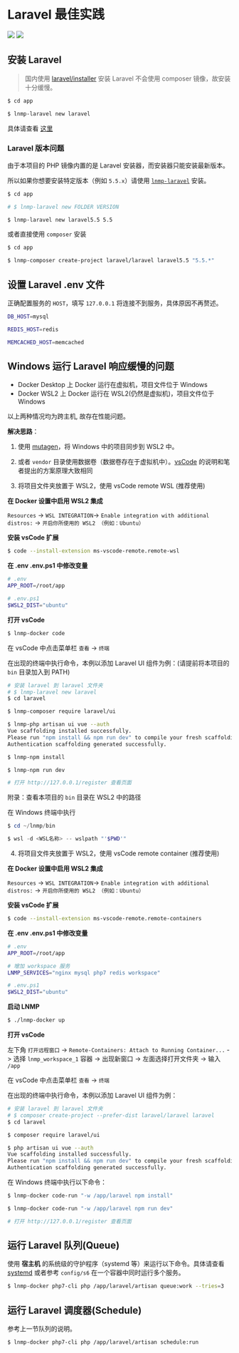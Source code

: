 # Laravel 最佳实践

[![](https://img.shields.io/badge/AD-%E8%85%BE%E8%AE%AF%E4%BA%91%E5%AE%B9%E5%99%A8%E6%9C%8D%E5%8A%A1-blue.svg)](https://cloud.tencent.com/act/cps/redirect?redirect=10058&cps_key=3a5255852d5db99dcd5da4c72f05df61) [![](https://img.shields.io/badge/Support-%E8%85%BE%E8%AE%AF%E4%BA%91%E8%87%AA%E5%AA%92%E4%BD%93-brightgreen.svg)](https://cloud.tencent.com/developer/support-plan?invite_code=13vokmlse8afh)

## 安装 Laravel

> 国内使用 [laravel/installer](https://laravel.com/docs/7.x/installation#installing-laravel) 安装 Laravel 不会使用 composer 镜像，故安装十分缓慢。

```bash
$ cd app

$ lnmp-laravel new laravel
```

具体请查看 [这里](command.md)

### Laravel 版本问题

由于本项目的 PHP 镜像内置的是 Laravel 安装器，而安装器只能安装最新版本。

所以如果你想要安装特定版本（例如 `5.5.x`）请使用 [`lnmp-laravel`](command.md) 安装。

```bash
$ cd app

# $ lnmp-laravel new FOLDER VERSION

$ lnmp-laravel new laravel5.5 5.5
```

或者直接使用 `composer` 安装

```bash
$ cd app

$ lnmp-composer create-project laravel/laravel laravel5.5 "5.5.*"
```

## 设置 Laravel .env 文件

正确配置服务的 `HOST`，填写 `127.0.0.1` 将连接不到服务，具体原因不再赘述。

```bash
DB_HOST=mysql

REDIS_HOST=redis

MEMCACHED_HOST=memcached
```

## Windows 运行 Laravel 响应缓慢的问题

* Docker Desktop 上 Docker 运行在虚拟机，项目文件位于 Windows
* Docker WSL2 上 Docker 运行在 WSL2(仍然是虚拟机)，项目文件位于 Windows

以上两种情况均为跨主机, 故存在性能问题。

**解决思路**：

1. 使用 [mutagen](windows/mutagen.md)，将 Windows 中的项目同步到 WSL2 中。

2. 或者 `vendor` 目录使用数据卷（数据卷存在于虚拟机中）。[vsCode](https://code.visualstudio.com/docs/remote/containers-advanced#_improving-container-disk-performance) 的说明和笔者提出的方案原理大致相同

3. 将项目文件夹放置于 WSL2，使用 vsCode remote WSL (推荐使用)

**在 Docker 设置中启用 WSL2 集成**

`Resources` -> `WSL INTEGRATION`-> `Enable integration with additional distros:` -> `开启你所使用的 WSL2 （例如：Ubuntu）`

**安装 vsCode 扩展**

```bash
$ code --install-extension ms-vscode-remote.remote-wsl
```

**在 .env .env.ps1 中修改变量**

```bash
# .env
APP_ROOT=/root/app
```

```powershell
# .env.ps1
$WSL2_DIST="ubuntu"
```

**打开 vsCode**

```powershell
$ lnmp-docker code
```

在 vsCode 中点击菜单栏 `查看` -> `终端`

在出现的终端中执行命令，本例以添加 Laravel UI 组件为例：(请提前将本项目的 `bin` 目录加入到 PATH)

```bash
# 安装 laravel 到 laravel 文件夹
# $ lnmp-laravel new laravel
$ cd laravel

$ lnmp-composer require laravel/ui

$ lnmp-php artisan ui vue --auth
Vue scaffolding installed successfully.
Please run "npm install && npm run dev" to compile your fresh scaffolding.
Authentication scaffolding generated successfully.

$ lnmp-npm install

$ lnmp-npm run dev

# 打开 http://127.0.0.1/register 查看页面
```

附录：查看本项目的 `bin` 目录在 WSL2 中的路径

在 Windows 终端中执行

```powershell
$ cd ~/lnmp/bin

$ wsl -d <WSL名称> -- wslpath "'$PWD'"
```

4. 将项目文件夹放置于 WSL2，使用 vsCode remote container (推荐使用)

**在 Docker 设置中启用 WSL2 集成**

`Resources` -> `WSL INTEGRATION`-> `Enable integration with additional distros:` -> `开启你所使用的 WSL2 （例如：Ubuntu）`

**安装 vsCode 扩展**

```bash
$ code --install-extension ms-vscode-remote.remote-containers
```

**在 .env .env.ps1 中修改变量**

```bash
# .env
APP_ROOT=/root/app

# 增加 workspace 服务
LNMP_SERVICES="nginx mysql php7 redis workspace"
```

```powershell
# .env.ps1
$WSL2_DIST="ubuntu"
```

**启动 LNMP**

```bash
$ ./lnmp-docker up
```

**打开 vsCode**

左下角 `打开远程窗口` -> `Remote-Containers: Attach to Running Container...` -> 选择 `lnmp_workspace_1` 容器 -> 出现新窗口 -> 左面选择打开文件夹 -> 输入 `/app`

在 vsCode 中点击菜单栏 `查看` -> `终端`

在出现的终端中执行命令，本例以添加 Laravel UI 组件为例：

```bash
# 安装 laravel 到 laravel 文件夹
# $ composer create-project --prefer-dist laravel/laravel laravel
$ cd laravel

$ composer require laravel/ui

$ php artisan ui vue --auth
Vue scaffolding installed successfully.
Please run "npm install && npm run dev" to compile your fresh scaffolding.
Authentication scaffolding generated successfully.
```

在 Windows 终端中执行以下命令：

```powershell
$ lnmp-docker code-run "-w /app/laravel npm install"

$ lnmp-docker code-run "-w /app/laravel npm run dev"

# 打开 http://127.0.0.1/register 查看页面
```

## 运行 Laravel 队列(Queue)

使用 **宿主机** 的系统级的守护程序（systemd 等）来运行以下命令。具体请查看 [systemd](systemd.md) 或者参考 `config/s6` 在一个容器中同时运行多个服务。

```bash
$ lnmp-docker php7-cli php /app/laravel/artisan queue:work --tries=3
```

## 运行 Laravel 调度器(Schedule)

参考上一节队列的说明。

```bash
$ lnmp-docker php7-cli php /app/laravel/artisan schedule:run
```
